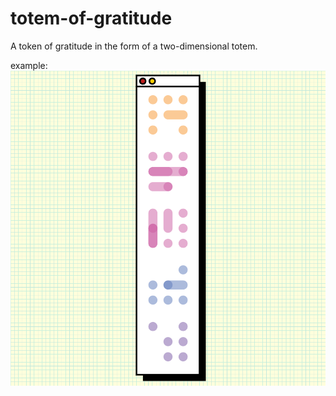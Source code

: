 # totem-of-gratitude
A token of gratitude in the form of a two-dimensional totem.

example:
![](https://github.com/idislikebrian/totem-of-gratitude/blob/main/example/example-01.png)
